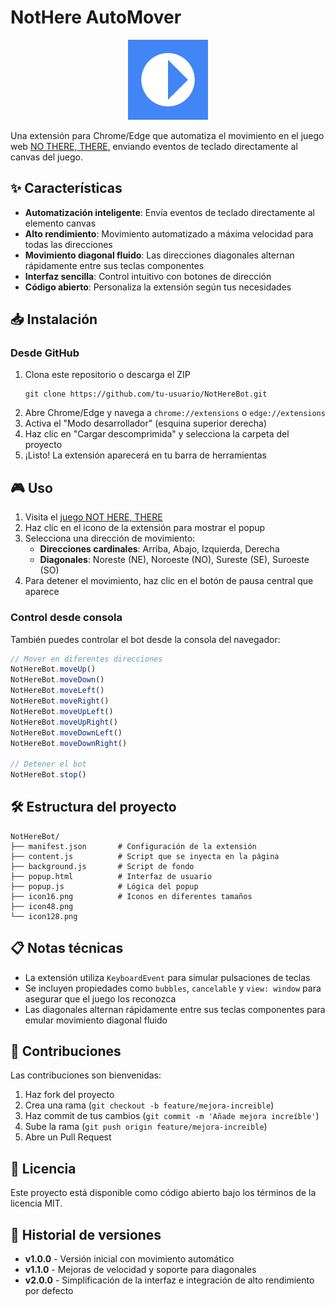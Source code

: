 # NotHere AutoMover

<p align="center">
  <img src="icon128.png" alt="NotHere AutoMover Logo" width="128" height="128">
</p>

Una extensión para Chrome/Edge que automatiza el movimiento en el juego web [NO THERE, THERE](https://demo.nothere.life/demo/index.html), enviando eventos de teclado directamente al canvas del juego.

## ✨ Características

- **Automatización inteligente**: Envía eventos de teclado directamente al elemento canvas
- **Alto rendimiento**: Movimiento automatizado a máxima velocidad para todas las direcciones
- **Movimiento diagonal fluido**: Las direcciones diagonales alternan rápidamente entre sus teclas componentes
- **Interfaz sencilla**: Control intuitivo con botones de dirección
- **Código abierto**: Personaliza la extensión según tus necesidades

## 📥 Instalación

### Desde GitHub
1. Clona este repositorio o descarga el ZIP
   ```
   git clone https://github.com/tu-usuario/NotHereBot.git
   ```
2. Abre Chrome/Edge y navega a `chrome://extensions` o `edge://extensions`
3. Activa el "Modo desarrollador" (esquina superior derecha)
4. Haz clic en "Cargar descomprimida" y selecciona la carpeta del proyecto
5. ¡Listo! La extensión aparecerá en tu barra de herramientas

## 🎮 Uso

1. Visita el [juego NOT HERE, THERE](https://demo.nothere.life/demo/index.html)
2. Haz clic en el icono de la extensión para mostrar el popup
3. Selecciona una dirección de movimiento:
   - **Direcciones cardinales**: Arriba, Abajo, Izquierda, Derecha
   - **Diagonales**: Noreste (NE), Noroeste (NO), Sureste (SE), Suroeste (SO)
4. Para detener el movimiento, haz clic en el botón de pausa central que aparece

### Control desde consola

También puedes controlar el bot desde la consola del navegador:

```javascript
// Mover en diferentes direcciones
NotHereBot.moveUp()
NotHereBot.moveDown()
NotHereBot.moveLeft()
NotHereBot.moveRight()
NotHereBot.moveUpLeft()
NotHereBot.moveUpRight()
NotHereBot.moveDownLeft()
NotHereBot.moveDownRight()

// Detener el bot
NotHereBot.stop()
```

## 🛠️ Estructura del proyecto

```
NotHereBot/
├── manifest.json       # Configuración de la extensión
├── content.js          # Script que se inyecta en la página
├── background.js       # Script de fondo
├── popup.html          # Interfaz de usuario
├── popup.js            # Lógica del popup
├── icon16.png          # Iconos en diferentes tamaños
├── icon48.png
└── icon128.png
```

## 📋 Notas técnicas

- La extensión utiliza `KeyboardEvent` para simular pulsaciones de teclas
- Se incluyen propiedades como `bubbles`, `cancelable` y `view: window` para asegurar que el juego los reconozca
- Las diagonales alternan rápidamente entre sus teclas componentes para emular movimiento diagonal fluido

## 🤝 Contribuciones

Las contribuciones son bienvenidas:
1. Haz fork del proyecto
2. Crea una rama (`git checkout -b feature/mejora-increible`)
3. Haz commit de tus cambios (`git commit -m 'Añade mejora increíble'`)
4. Sube la rama (`git push origin feature/mejora-increible`)
5. Abre un Pull Request

## 📜 Licencia

Este proyecto está disponible como código abierto bajo los términos de la licencia MIT.

## 📝 Historial de versiones

- **v1.0.0** - Versión inicial con movimiento automático
- **v1.1.0** - Mejoras de velocidad y soporte para diagonales
- **v2.0.0** - Simplificación de la interfaz e integración de alto rendimiento por defecto 